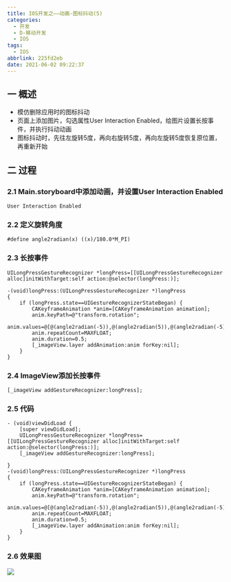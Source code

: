 ```yaml
---
title: IOS开发之——动画-图标抖动(5)
categories:
  - 开发
  - D-移动开发
  - IOS
tags:
  - IOS
abbrlink: 225fd2eb
date: 2021-06-02 09:22:37
---
```

## 一 概述

* 模仿删除应用时的图标抖动
* 页面上添加图片，勾选属性User Interaction Enabled，给图片设置长按事件，并执行抖动动画
* 图标抖动时，先往左旋转5度，再向右旋转5度，再向左旋转5度恢复原位置，再重新开始

<!--more-->

## 二 过程

### 2.1 Main.storyboard中添加动画，并设置User Interaction Enabled

```
User Interaction Enabled
```

### 2.2 定义旋转角度

```
#define angle2radian(x) ((x)/180.0*M_PI)
```

### 2.3 长按事件

```
UILongPressGestureRecognizer *longPress=[[UILongPressGestureRecognizer alloc]initWithTarget:self action:@selector(longPress:)];

-(void)longPress:(UILongPressGestureRecognizer *)longPress
{
    if (longPress.state==UIGestureRecognizerStateBegan) {
        CAKeyframeAnimation *anim=[CAKeyframeAnimation animation];
        anim.keyPath=@"transform.rotation";
        anim.values=@[@(angle2radian(-5)),@(angle2radian(5)),@(angle2radian(-5))];
        anim.repeatCount=MAXFLOAT;
        anim.duration=0.5;
        [_imageView.layer addAnimation:anim forKey:nil];
    }
}
```

### 2.4 ImageView添加长按事件

```
[_imageView addGestureRecognizer:longPress];
```

### 2.5 代码

```
- (void)viewDidLoad {
    [super viewDidLoad];
    UILongPressGestureRecognizer *longPress=[[UILongPressGestureRecognizer alloc]initWithTarget:self action:@selector(longPress:)];
    [_imageView addGestureRecognizer:longPress];
    
}
-(void)longPress:(UILongPressGestureRecognizer *)longPress
{
    if (longPress.state==UIGestureRecognizerStateBegan) {
        CAKeyframeAnimation *anim=[CAKeyframeAnimation animation];
        anim.keyPath=@"transform.rotation";
        anim.values=@[@(angle2radian(-5)),@(angle2radian(5)),@(angle2radian(-5))];
        anim.repeatCount=MAXFLOAT;
        anim.duration=0.5;
        [_imageView.layer addAnimation:anim forKey:nil];
    }
}
```

### 2.6 效果图

![][1]

[1]:https://jsd.onmicrosoft.cn/gh/PGzxc/CDN/blog-ios/ios-animal-shake.gif